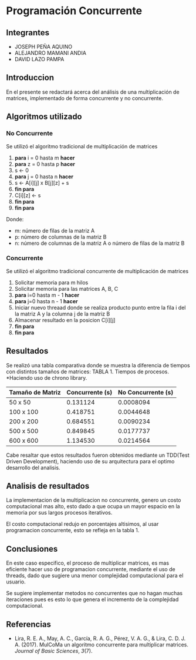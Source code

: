 # Programación Concurrente

## Integrantes

- JOSEPH PEÑA AQUINO
- ALEJANDRO MAMANI ANDIA
- DAVID LAZO PAMPA
## Introduccion 
En el presente se redactará acerca del análisis de una multiplicación de matrices,
implementado de forma concurrente y no concurrente.

## Algoritmos utilizado

### No Concurrente

Se utilizó el algoritmo tradicional de multiplicación de matrices

1. **para** i = 0 hasta m **hacer**
2. **para** z = 0 hasta p **hacer**
3. s <- 0
4. **para** j = 0 hasta n  **hacer**
5. s <- A\[i][j] x B\[j][z] + s
6. **fin para**
7. C\[i][z] <- s
8. **fin para**
9. **fin para**

Donde:

- m: número de filas de la matriz A
- p: número de columnas de la matriz B
- n: número de columnas de la matriz A o número de filas de la matriz B

### Concurrente

Se utilizó el algoritmo tradicional concurrente de multiplicación de matrices 

1. Solicitar memoria para m hilos
2. Solicitar memoria para las matrices A, B, C
3. **para** i=0 hasta m - 1 **hacer**
4. **para** j=0 hasta n - 1 **hacer**
5. Iniciar nuevo threaad donde se realiza producto punto entre la fila i del la matriz A y la columna j de la matriz B
6. Almacenar resultado en la posicion C\[i][j]
7. **fin para**
8. **fin para**

## Resultados

Se realizó una tabla comparativa donde se muestra la diferencia de tiempos con distintos tamaños de matrices:
TABLA 1. Tiempos de procesos. *Haciendo uso de chrono library.

| Tamaño de Matriz | Concurrente (s) | No Concurrente (s) |
| ---------------- | --------------- | ------------------ |
| 50 x 50          | 0.131124        | 0.0008094          |
| 100 x 100        | 0.418751        | 0.0044648          |
| 200 x 200        | 0.684551        | 0.0090234          |
| 500 x 500        | 0.849845        | 0.0177737          |
| 600 x 600        | 1.134530        | 0.0214564          |


Cabe resaltar que estos resultados fueron obtenidos mediante un TDD(Test Driven Development),
haciendo uso de su arquitectura para el optimo desarrollo del analisis.

## Analisis de resultados

La implementacion de la multiplicacion no concurrente, genero un costo computacional mas alto,
esto dado a que ocupa un mayor espacio en la memoria por sus largos procesos iterativos.

El costo computacional redujo en porcentajes altisimos, al usar programacion concurrente,
esto se refleja en la tabla 1.


## Conclusiones

En este caso especifico, el proceso de multiplicar matrices, es mas eficiente hacer uso de programacion
concurrente, mediante el uso de threads, dado que sugiere una menor complejidad computacional para el usuario.

Se sugiere implementar metodos no concurrentes que no hagan muchas iteraciones pues es esto lo que genera el 
incremento de la complejidad computacional.



## Referencias

- Lira, R. E. A., May, A. C., García, R. A. G., Pérez, V. A. G., & 
  Lira, C. D. J. A. (2017). MulCoMa un algoritmo concurrente para 
  multiplicar matrices. *Journal of Basic Sciences*, *3*(7).
